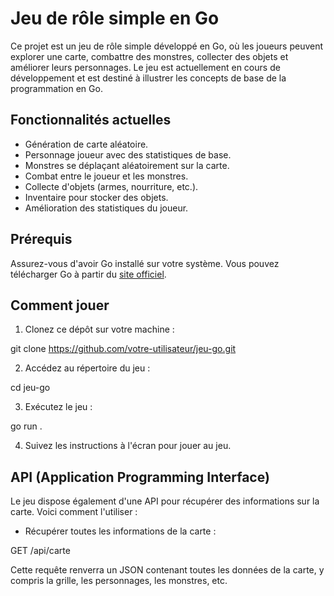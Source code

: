 # Jeu de rôle simple en Go

Ce projet est un jeu de rôle simple développé en Go, où les joueurs peuvent explorer une carte, combattre des monstres, collecter des objets et améliorer leurs personnages. Le jeu est actuellement en cours de développement et est destiné à illustrer les concepts de base de la programmation en Go.

## Fonctionnalités actuelles

- Génération de carte aléatoire.
- Personnage joueur avec des statistiques de base.
- Monstres se déplaçant aléatoirement sur la carte.
- Combat entre le joueur et les monstres.
- Collecte d'objets (armes, nourriture, etc.).
- Inventaire pour stocker des objets.
- Amélioration des statistiques du joueur.

## Prérequis

Assurez-vous d'avoir Go installé sur votre système. Vous pouvez télécharger Go à partir du [site officiel](https://golang.org/).

## Comment jouer

1. Clonez ce dépôt sur votre machine :

git clone https://github.com/votre-utilisateur/jeu-go.git


2. Accédez au répertoire du jeu :

cd jeu-go


3. Exécutez le jeu :

go run .


4. Suivez les instructions à l'écran pour jouer au jeu.

## API (Application Programming Interface)

Le jeu dispose également d'une API pour récupérer des informations sur la carte. Voici comment l'utiliser :

- Récupérer toutes les informations de la carte :

GET /api/carte


Cette requête renverra un JSON contenant toutes les données de la carte, y compris la grille, les personnages, les monstres, etc.

